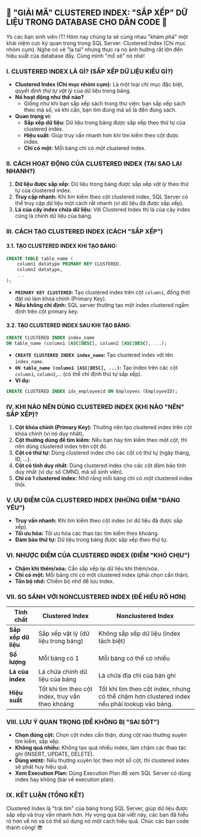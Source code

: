 ## **🚀 "GIẢI MÃ" CLUSTERED INDEX: "SẮP XẾP" DỮ LIỆU TRONG DATABASE CHO DÂN CODE 🚀**

Yo các bạn sinh viên IT! Hôm nay chúng ta sẽ cùng nhau "khám phá" một khái niệm cực kỳ quan trọng trong SQL Server:
Clustered Index (Chỉ mục nhóm cụm). Nghe có vẻ "lạ tai" nhưng thực ra nó ảnh hưởng rất lớn đến hiệu suất của database
đấy. Cùng mình "mổ xẻ" nó nhé!

### **I. CLUSTERED INDEX LÀ GÌ? (SẮP XẾP DỮ LIỆU KIỂU GÌ?)**

- **Clustered Index (Chỉ mục nhóm cụm):** Là một loại chỉ mục đặc biệt, _quyết định thứ tự vật lý_ của dữ liệu trong
  bảng.
- **Nó hoạt động như thế nào?**
    - Giống như khi bạn sắp xếp sách trong thư viện: bạn sắp xếp sách theo mã số, và khi cần, bạn tìm đúng mã số là đến
      đúng sách.
- **Quan trọng vì:**
    - **Sắp xếp dữ liệu:** Dữ liệu trong bảng được sắp xếp theo thứ tự của clustered index.
    - **Hiệu suất:** Giúp truy vấn nhanh hơn khi tìm kiếm theo cột được index.
    - **Chỉ có một:** Mỗi bảng chỉ có _một_ clustered index.

### **II. CÁCH HOẠT ĐỘNG CỦA CLUSTERED INDEX (TẠI SAO LẠI NHANH?)**

1. **Dữ liệu được sắp xếp:** Dữ liệu trong bảng được sắp xếp _vật lý_ theo thứ tự của clustered index.
2. **Truy cập nhanh:** Khi tìm kiếm theo cột clustered index, SQL Server có thể truy cập dữ liệu một cách rất nhanh (vì
   dữ liệu đã được sắp xếp).
3. **Lá của cây index chứa dữ liệu:** Với Clustered Index thì lá của cây index cũng là chính dữ liệu của bảng.

### **III. CÁCH TẠO CLUSTERED INDEX (CÁCH "SẮP XẾP")**

#### **3.1. TẠO CLUSTERED INDEX KHI TẠO BẢNG:**

```sql
CREATE TABLE table_name (
    column1 datatype PRIMARY KEY CLUSTERED,
    column2 datatype,
    ...
);
```

- **`PRIMARY KEY CLUSTERED`:** Tạo clustered index trên cột `column1`, đồng thời đặt nó làm khóa chính (Primary Key).
- **Nếu không chỉ định:** SQL server thường tạo một index clustered ngầm định trên cột primary key.

#### **3.2. TẠO CLUSTERED INDEX SAU KHI TẠO BẢNG:**

```sql
CREATE CLUSTERED INDEX index_name
ON table_name (column1 [ASC|DESC], column2 [ASC|DESC], ...);
```

- **`CREATE CLUSTERED INDEX index_name`:** Tạo clustered index với tên `index_name`.
- **`ON table_name (column1 [ASC|DESC], ...)`:** Tạo index trên các cột `column1`, `column2`,... (có thể chỉ định thứ tự
  sắp xếp).
- **Ví dụ:**

```sql
CREATE CLUSTERED INDEX idx_employeeid ON Employees (EmployeeID);
```

### **IV. KHI NÀO NÊN DÙNG CLUSTERED INDEX (KHI NÀO "NÊN" SẮP XẾP)?**

1. **Cột khóa chính (Primary Key):** Thường nên tạo clustered index trên cột khóa chính (vì nó duy nhất).
2. **Cột thường dùng để tìm kiếm:** Nếu bạn hay tìm kiếm theo một cột, thì nên dùng clustered index trên cột đó.
3. **Cột có thứ tự:** Dùng clustered index cho các cột có thứ tự (ngày tháng, ID, ...).
4. **Cột có tính duy nhất**: Dùng clustered index cho các cột đảm bảo tính duy nhất (ví dụ: số CMND, mã số sinh viên).
5. **Chỉ có 1 clustered index:** Nhớ rằng mỗi bảng chỉ có _một_ clustered index thôi.

### **V. ƯU ĐIỂM CỦA CLUSTERED INDEX (NHỮNG ĐIỂM "ĐÁNG YÊU")**

- **Truy vấn nhanh:** Khi tìm kiếm theo cột index (vì dữ liệu đã được sắp xếp).
- **Tối ưu hóa:** Tối ưu hóa các thao tác tìm kiếm theo khoảng.
- **Đảm bảo thứ tự:** Dữ liệu trong bảng được sắp xếp theo thứ tự.

### **VI. NHƯỢC ĐIỂM CỦA CLUSTERED INDEX (ĐIỂM "KHÓ CHỊU")**

- **Chậm khi thêm/xóa:** Cần sắp xếp lại dữ liệu khi thêm/xóa.
- **Chỉ có một:** Mỗi bảng chỉ có một clustered index (phải chọn cẩn thận).
- **Tốn bộ nhớ:** Chiếm bộ nhớ để lưu index.

### **VII. SO SÁNH VỚI NONCLUSTERED INDEX (ĐỂ HIỂU RÕ HƠN)**

| Tính chất           | Clustered Index                                  | Nonclustered Index                                                                          |
|---------------------|--------------------------------------------------|---------------------------------------------------------------------------------------------|
| **Sắp xếp dữ liệu** | Sắp xếp vật lý (dữ liệu trong bảng)              | Không sắp xếp dữ liệu (index tách biệt)                                                     |
| **Số lượng**        | Mỗi bảng có 1                                    | Mỗi bảng có thể có nhiều                                                                    |
| **Lá của index**    | Lá chứa chính dữ liệu của bảng                   | Lá chứa địa chỉ của bản ghi                                                                 |
| **Hiệu suất**       | Tốt khi tìm theo cột index, truy vấn theo khoảng | Tốt khi tìm theo cột index, nhưng có thể chậm hơn clustered index nếu phải lookup vào bảng. |

### **VIII. LƯU Ý QUAN TRỌNG (ĐỂ KHÔNG BỊ "SAI SÓT")**

- **Chọn đúng cột:** Chọn cột index cẩn thận, dùng cột nào thường xuyên tìm kiếm, sắp xếp.
- **Không quá nhiều:** Không tạo quá nhiều index, làm chậm các thao tác ghi (INSERT, UPDATE, DELETE).
- **Dùng `WHERE`:** Nếu thường xuyên lọc theo một số cột, thì clustered index sẽ phát huy hiệu quả.
- **Xem Execution Plan:** Dùng Execution Plan để xem SQL Server có dùng index hay không (bài về execution plan).

### **IX. KẾT LUẬN (TỔNG KẾT)**

Clustered Index là "trái tim" của bảng trong SQL Server, giúp dữ liệu được sắp xếp và truy vấn nhanh hơn. Hy vọng qua
bài viết này, các bạn đã hiểu rõ hơn về nó và có thể sử dụng nó một cách hiệu quả. Chúc các bạn code thành công! 😎
